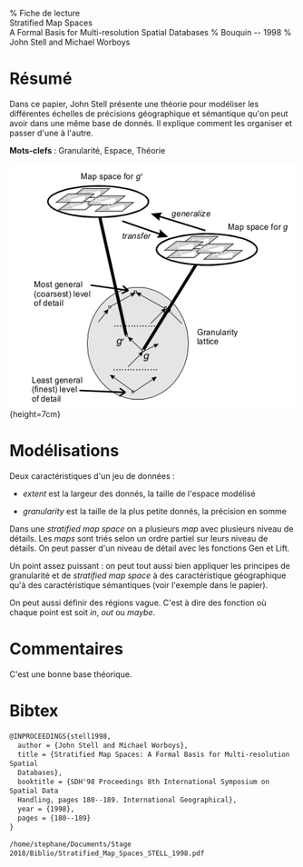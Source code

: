 % Fiche de lecture  
Stratified Map Spaces  
A Formal Basis for Multi-resolution Spatial Databases
% Bouquin -- 1998
% John Stell and Michael Worboys

# Résumé

Dans ce papier, John Stell présente une théorie pour modéliser les différentes
échelles de précisions géographique et sémantique qu'on peut avoir dans une
même base de donnés. Il explique comment les organiser et passer d'une à
l'autre.

**Mots-clefs** : Granularité, Espace, Théorie

![Une _stratified map space_](stell1998.png){height=7cm}

# Modélisations

Deux caractéristiques d'un jeu de données :

- _extent_ est la largeur des donnés, la taille de l'espace modélisé

- _granularity_ est la taille de la plus petite donnés, la précision en somme

Dans une _stratified map space_ on a plusieurs _map_ avec plusieurs niveau de
détails. Les _maps_ sont triés selon un ordre partiel sur leurs niveau de
détails.  On peut passer d'un niveau de détail avec les fonctions Gen et Lift.

Un point assez puissant : on peut tout aussi bien appliquer les principes de
granularité et de _stratified map space_ à des caractéristique géographique
qu'à des caractéristique sémantiques (voir l'exemple dans le papier).

On peut aussi définir des régions vague. C'est à dire des fonction où chaque
point est soit _in_, _out_ ou _maybe_.

# Commentaires

C'est une bonne base théorique.

# Bibtex

```
@INPROCEEDINGS{stell1998,
  author = {John Stell and Michael Worboys},
  title = {Stratified Map Spaces: A Formal Basis for Multi-resolution Spatial
  Databases},
  booktitle = {SDH'98 Proceedings 8th International Symposium on Spatial Data
  Handling, pages 180--189. International Geographical},
  year = {1998},
  pages = {180--189}
}
```

```
/home/stephane/Documents/Stage 2018/Biblio/Stratified_Map_Spaces_STELL_1998.pdf
```
